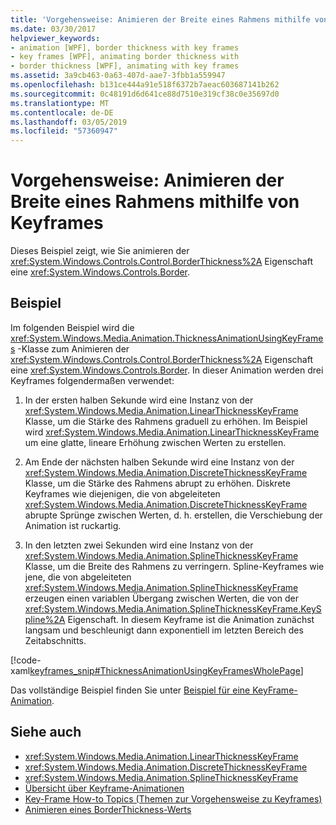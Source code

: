 ```yaml
---
title: 'Vorgehensweise: Animieren der Breite eines Rahmens mithilfe von Keyframes'
ms.date: 03/30/2017
helpviewer_keywords:
- animation [WPF], border thickness with key frames
- key frames [WPF], animating border thickness with
- border thickness [WPF], animating with key frames
ms.assetid: 3a9cb463-0a63-407d-aae7-3fbb1a559947
ms.openlocfilehash: b131ce444a91e518f6372b7aeac603687141b262
ms.sourcegitcommit: 0c48191d6d641ce88d7510e319cf38c0e35697d0
ms.translationtype: MT
ms.contentlocale: de-DE
ms.lasthandoff: 03/05/2019
ms.locfileid: "57360947"
---
```

# <a name="how-to-animate-the-thickness-of-a-border-by-using-key-frames"></a>Vorgehensweise: Animieren der Breite eines Rahmens mithilfe von Keyframes
Dieses Beispiel zeigt, wie Sie animieren der <xref:System.Windows.Controls.Control.BorderThickness%2A> Eigenschaft eine <xref:System.Windows.Controls.Border>.  
  
## <a name="example"></a>Beispiel  
 Im folgenden Beispiel wird die <xref:System.Windows.Media.Animation.ThicknessAnimationUsingKeyFrames> -Klasse zum Animieren der <xref:System.Windows.Controls.Control.BorderThickness%2A> Eigenschaft eine <xref:System.Windows.Controls.Border>. In dieser Animation werden drei Keyframes folgendermaßen verwendet:  
  
1.  In der ersten halben Sekunde wird eine Instanz von der <xref:System.Windows.Media.Animation.LinearThicknessKeyFrame> Klasse, um die Stärke des Rahmens graduell zu erhöhen. Im Beispiel wird <xref:System.Windows.Media.Animation.LinearThicknessKeyFrame> um eine glatte, lineare Erhöhung zwischen Werten zu erstellen.  
  
2.  Am Ende der nächsten halben Sekunde wird eine Instanz von der <xref:System.Windows.Media.Animation.DiscreteThicknessKeyFrame> Klasse, um die Stärke des Rahmens abrupt zu erhöhen. Diskrete Keyframes wie diejenigen, die von abgeleiteten <xref:System.Windows.Media.Animation.DiscreteThicknessKeyFrame> abrupte Sprünge zwischen Werten, d. h. erstellen, die Verschiebung der Animation ist ruckartig.  
  
3.  In den letzten zwei Sekunden wird eine Instanz von der <xref:System.Windows.Media.Animation.SplineThicknessKeyFrame> Klasse, um die Breite des Rahmens zu verringern. Spline-Keyframes wie jene, die von abgeleiteten <xref:System.Windows.Media.Animation.SplineThicknessKeyFrame> erzeugen einen variablen Übergang zwischen Werten, die von der <xref:System.Windows.Media.Animation.SplineThicknessKeyFrame.KeySpline%2A> Eigenschaft. In diesem Keyframe ist die Animation zunächst langsam und beschleunigt dann exponentiell im letzten Bereich des Zeitabschnitts.  
  
 [!code-xaml[keyframes_snip#ThicknessAnimationUsingKeyFramesWholePage](~/samples/snippets/xaml/VS_Snippets_Wpf/keyframes_snip/XAML/ThicknessAnimationUsingKeyFramesExample.xaml#thicknessanimationusingkeyframeswholepage)]  
  
 Das vollständige Beispiel finden Sie unter [Beispiel für eine KeyFrame-Animation](https://go.microsoft.com/fwlink/?LinkID=160012).  
  
## <a name="see-also"></a>Siehe auch
- <xref:System.Windows.Media.Animation.LinearThicknessKeyFrame>
- <xref:System.Windows.Media.Animation.DiscreteThicknessKeyFrame>
- <xref:System.Windows.Media.Animation.SplineThicknessKeyFrame>
- [Übersicht über Keyframe-Animationen](key-frame-animations-overview.md)
- [Key-Frame How-to Topics (Themen zur Vorgehensweise zu Keyframes)](key-frame-animation-how-to-topics.md)
- [Animieren eines BorderThickness-Werts](../controls/how-to-animate-a-borderthickness-value.md)
